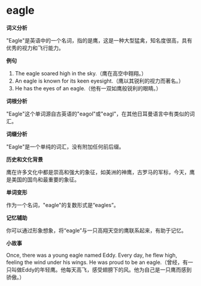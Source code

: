 # eagle

**词义分析**

  

"Eagle"是英语中的一个名词，指的是鹰，这是一种大型猛禽，知名度很高，具有优秀的视力和飞行能力。

  

**例句**

  

1.  The eagle soared high in the sky.（鹰在高空中翱翔。）
2.  An eagle is known for its keen eyesight.（鹰以其锐利的视力而著名。）
3.  He has the eyes of an eagle.（他有一双如鹰般锐利的眼睛。）

  

**词根分析**

  

"Eagle"这个单词源自古英语的"eagol"或"eagl"，在其他日耳曼语言中有类似的词汇。

  

**词缀分析**

  

"Eagle"是一个单纯的词汇，没有附加任何前后缀。

  

**历史和文化背景**

  

鹰在许多文化中都是崇高和强大的象征，如美洲的神鹰，古罗马的军标，今天，鹰是美国的国鸟和最重要的象征。

  

**单词变形**

  

作为一个名词，"eagle"的复数形式是“eagles”。

  

**记忆辅助**

  

你可以通过形象想象，将“eagle”与一只高翔天空的鹰联系起来，有助于记忆。

  

**小故事**

  

Once, there was a young eagle named Eddy. Every day, he flew high, feeling the wind under his wings. He was proud to be an eagle.（曾经，有一只叫做Eddy的年轻鹰。他每天高飞，感受翅膀下的风。他为自己是一只鹰而感到骄傲。）

